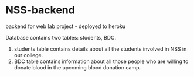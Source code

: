 # NSS-backend
backend for web lab project - deployed to heroku

Database contains two tables: students, BDC.

1. students table contains details about all the students  involved  in NSS in our college.
2. BDC table contains information about all those people who are willing to donate blood in the upcoming blood donation camp.
